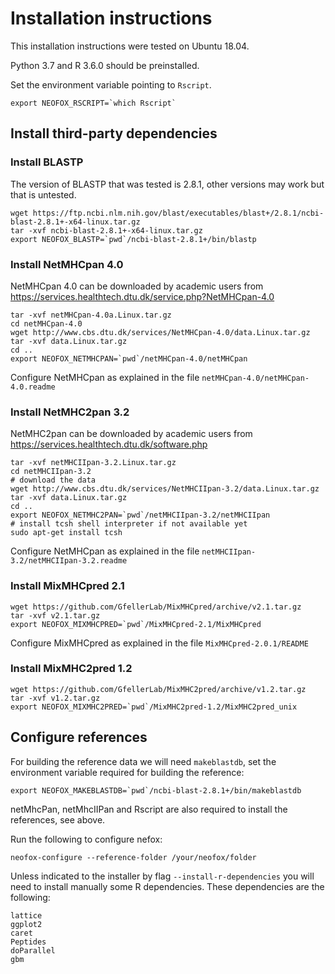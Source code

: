 # Installation instructions

This installation instructions were tested on Ubuntu 18.04.

Python 3.7 and R 3.6.0 should be preinstalled.

Set the environment variable pointing to `Rscript`.
```
export NEOFOX_RSCRIPT=`which Rscript`
``` 

## Install third-party dependencies

### Install BLASTP

The version of BLASTP that was tested is 2.8.1, other versions may work but that is untested.
```
wget https://ftp.ncbi.nlm.nih.gov/blast/executables/blast+/2.8.1/ncbi-blast-2.8.1+-x64-linux.tar.gz
tar -xvf ncbi-blast-2.8.1+-x64-linux.tar.gz
export NEOFOX_BLASTP=`pwd`/ncbi-blast-2.8.1+/bin/blastp
```

### Install NetMHCpan 4.0

NetMHCpan 4.0 can be downloaded by academic users from https://services.healthtech.dtu.dk/service.php?NetMHCpan-4.0

```
tar -xvf netMHCpan-4.0a.Linux.tar.gz
cd netMHCpan-4.0
wget http://www.cbs.dtu.dk/services/NetMHCpan-4.0/data.Linux.tar.gz
tar -xvf data.Linux.tar.gz
cd ..
export NEOFOX_NETMHCPAN=`pwd`/netMHCpan-4.0/netMHCpan
```

Configure NetMHCpan as explained in the file `netMHCpan-4.0/netMHCpan-4.0.readme`


### Install NetMHC2pan 3.2

NetMHC2pan can be downloaded by academic users from https://services.healthtech.dtu.dk/software.php

```
tar -xvf netMHCIIpan-3.2.Linux.tar.gz
cd netMHCIIpan-3.2
# download the data
wget http://www.cbs.dtu.dk/services/NetMHCIIpan-3.2/data.Linux.tar.gz
tar -xvf data.Linux.tar.gz
cd ..
export NEOFOX_NETMHC2PAN=`pwd`/netMHCIIpan-3.2/netMHCIIpan
# install tcsh shell interpreter if not available yet
sudo apt-get install tcsh
```

Configure NetMHCpan as explained in the file `netMHCIIpan-3.2/netMHCIIpan-3.2.readme`
         

### Install MixMHCpred 2.1

```
wget https://github.com/GfellerLab/MixMHCpred/archive/v2.1.tar.gz
tar -xvf v2.1.tar.gz
export NEOFOX_MIXMHCPRED=`pwd`/MixMHCpred-2.1/MixMHCpred
```

Configure MixMHCpred as explained in the file `MixMHCpred-2.0.1/README`

### Install MixMHC2pred 1.2
```
wget https://github.com/GfellerLab/MixMHC2pred/archive/v1.2.tar.gz
tar -xvf v1.2.tar.gz
export NEOFOX_MIXMHC2PRED=`pwd`/MixMHC2pred-1.2/MixMHC2pred_unix
```

## Configure references

For building the reference data we will need `makeblastdb`, set the environment variable required for building the reference:

```
export NEOFOX_MAKEBLASTDB=`pwd`/ncbi-blast-2.8.1+/bin/makeblastdb
```

netMhcPan, netMhcIIPan and Rscript are also required to install the references, see above.

Run the following to configure nefox:
```
neofox-configure --reference-folder /your/neofox/folder
```

Unless indicated to the installer by flag `--install-r-dependencies` you will need to install manually some R dependencies. These dependencies are the following:
```
lattice
ggplot2
caret
Peptides
doParallel
gbm
```